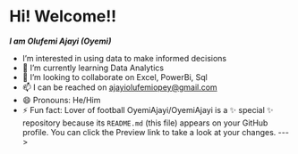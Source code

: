 # Hi! Welcome!!
***I am Olufemi Ajayi (Oyemi)***
- I’m interested in using data to make informed decisions
- 🌱 I’m currently learning Data Analytics
- 💞️ I’m looking to collaborate on Excel, PowerBi, Sql
- 📫 I can be reached on ajayiolufemiopey@gmail.com
- 😄 Pronouns: He/Him
- ⚡ Fun fact: Lover of football
OyemiAjayi/OyemiAjayi is a ✨ special ✨ repository because its `README.md` (this file) appears on your GitHub profile.
You can click the Preview link to take a look at your changes.
--->
